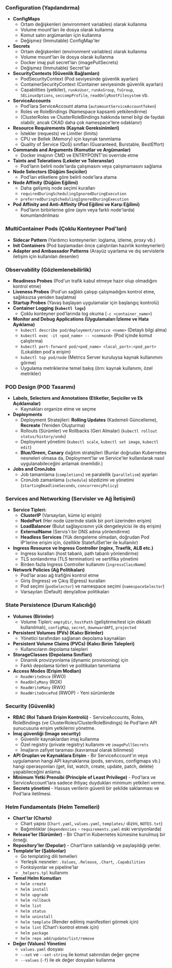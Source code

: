 ### Configuration (Yapılandırma)

*   **ConfigMaps**
    *   Ortam değişkenleri (environment variables) olarak kullanma
    *   Volume mount'ları ile dosya olarak kullanma
    *   Komut satırı argümanları için kullanma
    *   Değişmez (Immutable) ConfigMap'ler
*   **Secrets**
    *   Ortam değişkenleri (environment variables) olarak kullanma
    *   Volume mount'ları ile dosya olarak kullanma
    *   Docker imaj pull secret'ları (imagePullSecrets)
    *   Değişmez (Immutable) Secret'lar
*   **SecurityContexts (Güvenlik Bağlamları)**
    *   PodSecurityContext (Pod seviyesinde güvenlik ayarları)
    *   ContainerSecurityContext (Container seviyesinde güvenlik ayarları)
    *   Capabilities (yetkiler), `runAsUser`, `runAsGroup`, `fsGroup`, `SELinuxOptions`, `seccompProfile`, `readOnlyRootFilesystem` vb.
*   **ServiceAccounts**
    *   Pod'lara ServiceAccount atama (`automountServiceAccountToken`)
    *   Roles ve RoleBindings (Namespace kapsamlı yetkilendirme)
    *   (ClusterRoles ve ClusterRoleBindings hakkında temel bilgi de faydalı olabilir, ancak CKAD daha çok namespace'lere odaklanır)
*   **Resource Requirements (Kaynak Gereksinimleri)**
    *   İstekler (requests) ve Limitler (limits)
    *   CPU ve Bellek (Memory) için kaynak tanımlama
    *   Quality of Service (QoS) sınıfları (Guaranteed, Burstable, BestEffort)
*   **Commands and Arguments (Komutlar ve Argümanlar)**
    *   Docker imajının CMD ve ENTRYPOINT'ini override etme
*   **Taints and Tolerations (Lekeler ve Toleranslar)**
    *   Pod'ların belirli node'larda çalışmasını veya çalışmamasını sağlama
*   **Node Selectors (Düğüm Seçiciler)**
    *   Pod'ları etiketlere göre belirli node'lara atama
*   **Node Affinity (Düğüm Eğilimi)**
    *   Daha gelişmiş node seçimi kuralları
    *   `requiredDuringSchedulingIgnoredDuringExecution`
    *   `preferredDuringSchedulingIgnoredDuringExecution`
*   **Pod Affinity and Anti-Affinity (Pod Eğilimi ve Karşı Eğilimi)**
    *   Pod'ların birbirlerine göre (aynı veya farklı node'larda) konumlandırılması

### MultiContainer Pods (Çoklu Konteyner Pod'ları)

*   **Sidecar Pattern** (Yardımcı konteynerler: loglama, izleme, proxy vb.)
*   **Init Containers** (Pod başlamadan önce çalıştırılan hazırlık konteynerleri)
*   **Adapter and Ambassador Patterns** (Arayüz uyarlama ve dış servislerle iletişim için kullanılan desenler)

### Observability (Gözlemlenebilirlik)

*   **Readiness Probes** (Pod'un trafik kabul etmeye hazır olup olmadığını kontrol etme)
*   **Liveness Probes** (Pod'un sağlıklı çalışıp çalışmadığını kontrol etme, sağlıksızsa yeniden başlatma)
*   **Startup Probes** (Yavaş başlayan uygulamalar için başlangıç kontrolü)
*   **Container Logging (`kubectl logs`)**
    *   Çoklu konteyner pod'larında log okuma (`-c <container_name>`)
*   **Monitor and Debug Applications (Uygulamaları İzleme ve Hata Ayıklama)**
    *   `kubectl describe pod/deployment/service <name>` (Detaylı bilgi alma)
    *   `kubectl exec -it <pod_name> -- <command>` (Pod içinde komut çalıştırma)
    *   `kubectl port-forward pod/<pod_name> <local_port>:<pod_port>` (Lokalden pod'a erişim)
    *   `kubectl top pod/node` (Metrics Server kuruluysa kaynak kullanımını görme)
    *   Uygulama metriklerine temel bakış (örn: kaynak kullanımı, özel metrikler)

### POD Design (POD Tasarımı)

*   **Labels, Selectors and Annotations (Etiketler, Seçiciler ve Ek Açıklamalar)**
    *   Kaynakları organize etme ve seçme
*   **Deployments**
    *   Deployment Stratejileri: **Rolling Updates** (Kademeli Güncelleme), **Recreate** (Yeniden Oluşturma)
    *   Rollouts (Sürümler) ve Rollbacks (Geri Almalar) (`kubectl rollout status/history/undo`)
    *   Deployment yönetimi (`kubectl scale`, `kubectl set image`, `kubectl edit`)
    *   **Blue/Green, Canary** dağıtım stratejileri (Bunlar doğrudan Kubernetes nesneleri olmasa da, Deployment'lar ve Service'ler kullanılarak nasıl uygulanabileceğini anlamak önemlidir.)
*   **Jobs and CronJobs**
    *   Job tamamlama (`completions`) ve paralellik (`parallelism`) ayarları
    *   CronJob zamanlama (`schedule`) sözdizimi ve yönetimi (`startingDeadlineSeconds`, `concurrencyPolicy`)

### Services and Networking (Servisler ve Ağ İletişimi)

*   **Service Tipleri:**
    *   **ClusterIP** (Varsayılan, küme içi erişim)
    *   **NodePort** (Her node üzerinde statik bir port üzerinden erişim)
    *   **LoadBalancer** (Bulut sağlayıcısının yük dengeleyicisi ile dış erişim)
    *   **ExternalName** (Servis'i bir DNS adına yönlendirme)
    *   **Headless Services** (Yük dengeleme olmadan, doğrudan Pod IP'lerine erişim için, özellikle StatefulSet'ler ile kullanılır)
*   **Ingress Resource ve Ingress Controller (nginx, Traefik, ALB etc.)**
    *   Ingress kuralları (host tabanlı, path tabanlı yönlendirme)
    *   TLS sonlandırma (TLS termination) ve sertifika yönetimi
    *   Birden fazla Ingress Controller kullanımı (`ingressClassName`)
*   **Network Policies (Ağ Politikaları)**
    *   Pod'lar arası ağ trafiğini kontrol etme
    *   Giriş (Ingress) ve Çıkış (Egress) kuralları
    *   Pod seçimi (`podSelector`) ve namespace seçimi (`namespaceSelector`)
    *   Varsayılan (Default) deny/allow politikaları

### State Persistence (Durum Kalıcılığı)

*   **Volumes (Birimler)**
    *   Volume Tipleri: `emptyDir`, `hostPath` (geliştirme/test için dikkatli kullanılmalı), `configMap`, `secret`, `downwardAPI`, `projected`
*   **Persistent Volumes (PVs) (Kalıcı Birimler)**
    *   Yönetici tarafından sağlanan depolama kaynakları
*   **Persistent Volume Claims (PVCs) (Kalıcı Birim Talepleri)**
    *   Kullanıcıların depolama talepleri
*   **StorageClasses (Depolama Sınıfları)**
    *   Dinamik provizyonlama (dynamic provisioning) için
    *   Farklı depolama türleri ve politikaları tanımlama
*   **Access Modes (Erişim Modları)**
    *   `ReadWriteOnce` (RWO)
    *   `ReadOnlyMany` (ROX)
    *   `ReadWriteMany` (RWX)
    *   `ReadWriteOncePod` (RWOP) - Yeni sürümlerde

### Security (Güvenlik)

*   **RBAC (Rol Tabanlı Erişim Kontrolü)** - ServiceAccounts, Roles, RoleBindings (ve ClusterRoles/ClusterRoleBindings) ile Pod'ların API sunucusuna erişim yetkilerini yönetme.
*   **İmaj güvenliği (Image security)**
    *   Güvenilir kaynaklardan imaj kullanma
    *   Özel registry (private registry) kullanımı ve `imagePullSecrets`
    *   İmajların zafiyet taraması (kavramsal olarak bilinmesi)
*   **API Grupları ve Kaynaklara Erişim** - Bir ServiceAccount'ın veya uygulamanın hangi API kaynaklarına (pods, services, configmaps vb.) hangi operasyonları (get, list, watch, create, update, patch, delete) yapabileceğini anlama.
*   **Minimum Yetki Prensibi (Principle of Least Privilege)** - Pod'lara ve ServiceAccount'lara sadece ihtiyaç duydukları minimum yetkileri verme.
*   **Secrets yönetimi** - Hassas verilerin güvenli bir şekilde saklanması ve Pod'lara iletilmesi.

### Helm Fundamentals (Helm Temelleri)

*   **Chart'lar (Charts)**
    *   Chart yapısı (`Chart.yaml`, `values.yaml`, `templates/` dizini, `NOTES.txt`)
    *   Bağımlılıklar (`dependencies` - `requirements.yaml` eski versiyonlarda)
*   **Release'ler (Sürümler)** - Bir Chart'ın Kubernetes kümesine kurulmuş bir örneği.
*   **Repository'ler (Depolar)** - Chart'ların saklandığı ve paylaşıldığı yerler.
*   **Template'ler (Şablonlar)**
    *   Go templating dili temelleri
    *   Yerleşik nesneler: `.Values`, `.Release`, `.Chart`, `.Capabilities`
    *   Fonksiyonlar ve pipeline'lar
    *   `_helpers.tpl` kullanımı
*   **Temel Helm Komutları**
    *   `helm create`
    *   `helm install`
    *   `helm upgrade`
    *   `helm rollback`
    *   `helm list`
    *   `helm status`
    *   `helm uninstall`
    *   `helm template` (Render edilmiş manifestleri görmek için)
    *   `helm lint` (Chart'ı kontrol etmek için)
    *   `helm package`
    *   `helm repo add/update/list/remove`
*   **Değer (Values) Yönetimi**
    *   `values.yaml` dosyası
    *   `--set` ve `--set-string` ile komut satırından değer geçme
    *   `--values` (`-f`) ile ek değer dosyaları kullanma
